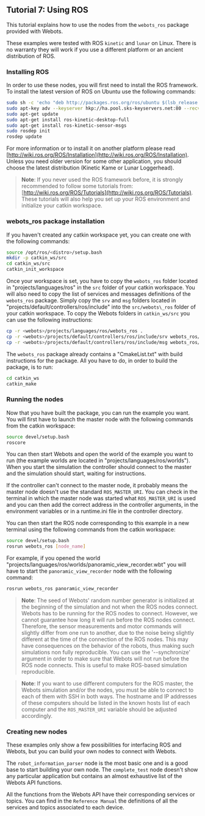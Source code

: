 ## Tutorial 7: Using ROS

This tutorial explains how to use the nodes from the `webots_ros` package
provided with Webots.

These examples were tested with ROS `kinetic` and `lunar` on Linux.
There is no warranty they will work if you use a different platform or an ancient distribution of ROS.

### Installing ROS

In order to use these nodes, you will first need to install the ROS framework.
To install the latest version of ROS on Ubuntu use the following commands:

```sh
sudo sh -c 'echo "deb http://packages.ros.org/ros/ubuntu $(lsb_release -sc) main" > /etc/apt/sources.list.d/ros-latest.list'
sudo apt-key adv --keyserver hkp://ha.pool.sks-keyservers.net:80 --recv-key 421C365BD9FF1F717815A3895523BAEEB01FA116
sudo apt-get update
sudo apt-get install ros-kinetic-desktop-full
sudo apt-get install ros-kinetic-sensor-msgs
sudo rosdep init
rosdep update
```

For more information or to install it on another platform please read
[http://wiki.ros.org/ROS/Installation](http://wiki.ros.org/ROS/Installation).
Unless you need older version for some other application, you should choose the
latest distribution (Kinetic Kame or Lunar Loggerhead).

> **Note**:
If you never used the ROS framework before, it is strongly recommended to follow
some tutorials from:
[http://wiki.ros.org/ROS/Tutorials](http://wiki.ros.org/ROS/Tutorials). These
tutorials will also help you set up your ROS environment and initialize
your catkin workspace.

### webots_ros package installation

If you haven't created any catkin workspace yet, you can create one with the
following commands:

```sh
source /opt/ros/<distro>/setup.bash
mkdir -p catkin_ws/src
cd catkin_ws/src
catkin_init_workspace
```

Once your workspace is set, you have to copy the `webots_ros` folder located in
"projects/languages/ros" in the `src` folder of your catkin workspace. You will
also need to copy the list of services and messages definitions of the
`webots_ros` package. Simply copy the `srv` and `msg` folders located in
"projects/default/controllers/ros/include" into the `src/webots\_ros` folder of your
catkin workspace.
To copy the Webots folders in `catkin_ws/src` you can use the following instructions:

```sh
cp -r <webots>/projects/languages/ros/webots_ros .
cp -r <webots>/projects/default/controllers/ros/include/srv webots_ros/
cp -r <webots>/projects/default/controllers/ros/include/msg webots_ros/
```

The `webots_ros` package already contains a "CmakeList.txt" with build
instructions for the package. All you have to do, in order to build the package,
is to run:

```sh
cd catkin_ws
catkin_make
```

### Running the nodes

Now that you have built the package, you can run the example you want. You will
first have to launch the master node with the following commands from the catkin
workspace:

```sh
source devel/setup.bash
roscore
```

You can then start Webots and open the world of the example you want to run (the
example worlds are located in "projects/languages/ros/worlds"). When you start
the simulation the controller should connect to the master and the simulation
should start, waiting for instructions.

If the controller can't connect to the master node, it probably means the master
node doesn't use the standard `ROS_MASTER_URI`. You can check in the terminal in
which the master node was started what `ROS_MASTER_URI` is used and you can then
add the correct address in the controller arguments, in the environment
variables or in a runtime.ini file in the controller directory.

You can then start the ROS node corresponding to this example in a new terminal
using the following commands from the catkin workspace:

```sh
source devel/setup.bash
rosrun webots_ros [node_name]
```

For example, if you opened the world
"projects/languages/ros/worlds/panoramic\_view\_recorder.wbt" you will have to
start the `panoramic_view_recorder` node with the following command:

```sh
rosrun webots_ros panoramic_view_recorder
```

> **Note**:
The seed of Webots' random number generator is initialized at the beginning
of the simulation and not when the ROS nodes connect. Webots has to be running
for the ROS nodes to connect. However, we cannot guarantee how long it will
run before the ROS nodes connect. Therefore, the sensor measurements and motor
commands will slightly differ from one run to another, due to the noise being
slightly different at the time of the connection of the ROS nodes. This may have
consequences on the behavior of the robots, thus making such simulations non
fully reproducible. You can use the '--synchronize' argument in order to make
sure that Webots will not run before the ROS node connects. This is useful to
make ROS-based simulation reproducible.

<!-- -->

> **Note**:
If you want to use different computers for the ROS master, the Webots simulation
and/or the nodes, you must be able to connect to each of them with SSH in both
ways. The hostname and IP addresses of these computers should be listed in the
known hosts list of each computer and the `ROS_MASTER_URI` variable should be
adjusted accordingly.

### Creating new nodes

These examples only show a few possibilities for interfacing ROS and Webots, but
you can build your own nodes to connect with Webots.

The `robot_information_parser` node is the most basic one and is a good base to
start building your own node. The `complete_test` node doesn't show any
particular application but contains an almost exhaustive list of the Webots API
functions.

All the functions from the Webots API have their corresponding services or
topics. You can find in the `Reference Manual` the definitions of all the
services and topics associated to each device.
